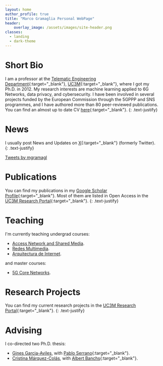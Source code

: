 ```yaml
---
layout: home
author_profile: true
title: "Marco Gramaglia Personal WebPage"
header:
    overlay_image: /assets/images/site-header.png
classes:
  - landing
  - dark-theme
---
```


# Short Bio

I am a professor at the [Telematic Engineering Department](https://www.it.uc3m.es){:target="_blank"}, [UC3M](https://www.uc3m.es){:target="_blank"}, where I got my Ph.D. in 2012. My research interests are machine learning applied to 6G Networks, data privacy, and cybersecurity. I have been involved in several projects funded by the European Commission through the 5GPPP and SNS programmes, and I have authored more than 80 peer-reviewed publications. You can find an almost up to date CV [here](assets/pdf/resume.pdf){:target="_blank"}.
{: .text-justify}

# News

I usually post News and Updates on [X](https://twitter.com/mgramagl){:target="_blank"} (formerly Twitter).
{: .text-justify}

<a class="twitter-timeline" data-dnt="true" href="https://twitter.com/mgramagl?ref_src=twsrc%5Etfw" target="_blank">Tweets by mgramagl</a> <script async src="https://platform.twitter.com/widgets.js" charset="utf-8"></script>

# Publications

You can find my publications in my [Google Scholar Profile](https://scholar.google.com/citations?user=0c7H9bQAAAAJ&hl=en){:target="_blank"}. Most of them are listed in Open Access in the [UC3M Research Portal](https://researchportal.uc3m.es/display/inv45532?&tab=publications#){:target="_blank"}.
{: .text-justify}

# Teaching

I'm currently teaching undergrad courses:
- [Access Network and Shared Media](https://aplicaciones.uc3m.es/cpa/generaFicha?est=215&plan=447&asig=13414&idioma=2).
- [Redes Multimedia](https://aplicaciones.uc3m.es/cpa/generaFicha?est=214&&plan=441&asig=13337&idioma=2).
- [Arquitectura de Internet](https://aplicaciones.uc3m.es/cpa/generaFicha?est=217&anio=2023&plan=442&asig=18521&idioma=2).

and master courses:
- [5G Core Networks](https://www.uc3m.es/master/NFV-SDN-5g-networks#faculty).

# Research Projects

You can find my current research projects in the [UC3M Research Portal](https://researchportal.uc3m.es/display/inv45532?&tab=projects#){:target="_blank"}.
{: .text-justify}

# Advising

I co-directed two Ph.D. thesis:

- [Gines Garcia-Aviles](https://www.educacion.gob.es/teseo/mostrarRef.do?ref=1988205), with [Pablo Serrano](https://www.it.uc3m.es/pablo){:target="_blank"}.
- [Cristina Márquez-Colás](https://www.educacion.gob.es/teseo/mostrarRef.do?ref=1916214), with [Albert Banchs](https://www.it.uc3m.es/banchs){:target="_blank"}.





